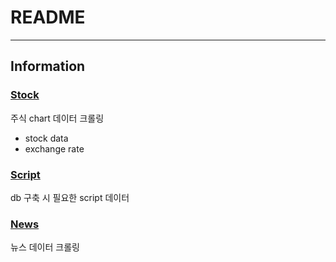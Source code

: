 # README

---

## Information

### [Stock](./01_Chart)

주식 chart 데이터 크롤링

- stock data
- exchange rate

### [Script](./02_Script)

db 구축 시 필요한 script 데이터

### [News](./03_Stock&Finance)

뉴스 데이터 크롤링
